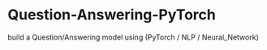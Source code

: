 # Question-Answering-PyTorch
build a Question/Answering model using (PyTorch / NLP / Neural_Network) 
